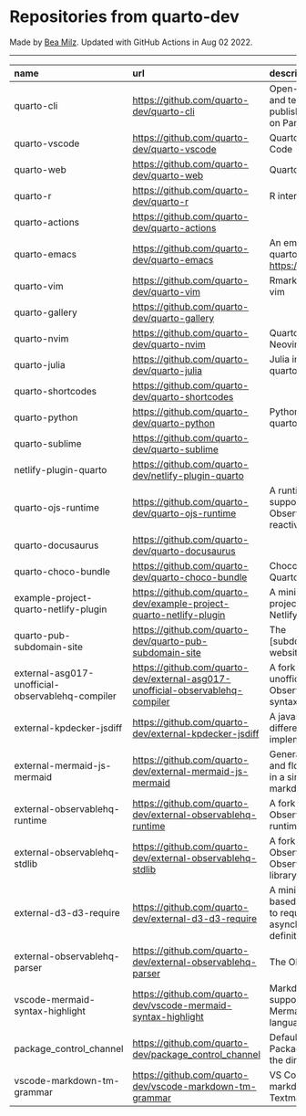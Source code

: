 # Repositories from quarto-dev
Made by [Bea Milz](https://twitter.com/beamilz).
Updated with GitHub Actions in Aug 02 2022.
<hr> 

|name                                             |url                                                                            |description                                                                         | stars| forks| open_issues|
|:------------------------------------------------|:------------------------------------------------------------------------------|:-----------------------------------------------------------------------------------|-----:|-----:|-----------:|
|quarto-cli                                       |https://github.com/quarto-dev/quarto-cli                                       |Open-source scientific and technical publishing system built on Pandoc.             |   972|    73|         289|
|quarto-vscode                                    |https://github.com/quarto-dev/quarto-vscode                                    |Quarto extension for VS Code                                                        |    71|     5|          18|
|quarto-web                                       |https://github.com/quarto-dev/quarto-web                                       |Quarto website                                                                      |    68|   116|           9|
|quarto-r                                         |https://github.com/quarto-dev/quarto-r                                         |R interface to quarto-cli                                                           |    63|     6|          16|
|quarto-actions                                   |https://github.com/quarto-dev/quarto-actions                                   |                                                                                    |    36|    11|          12|
|quarto-emacs                                     |https://github.com/quarto-dev/quarto-emacs                                     |An emacs mode for quarto: https://quarto.org                                        |    33|     5|           3|
|quarto-vim                                       |https://github.com/quarto-dev/quarto-vim                                       |Rmarkdown support for vim                                                           |    27|    10|           9|
|quarto-gallery                                   |https://github.com/quarto-dev/quarto-gallery                                   |                                                                                    |    10|     9|           1|
|quarto-nvim                                      |https://github.com/quarto-dev/quarto-nvim                                      |Quarto mode for Neovim                                                              |     9|     0|           2|
|quarto-julia                                     |https://github.com/quarto-dev/quarto-julia                                     |Julia interface to quarto-cli                                                       |     7|     0|           5|
|quarto-shortcodes                                |https://github.com/quarto-dev/quarto-shortcodes                                |                                                                                    |     7|     1|           1|
|quarto-python                                    |https://github.com/quarto-dev/quarto-python                                    |Python interface to quarto-cli                                                      |     4|     0|           1|
|quarto-sublime                                   |https://github.com/quarto-dev/quarto-sublime                                   |                                                                                    |     4|     0|           0|
|netlify-plugin-quarto                            |https://github.com/quarto-dev/netlify-plugin-quarto                            |                                                                                    |     3|     0|           1|
|quarto-ojs-runtime                               |https://github.com/quarto-dev/quarto-ojs-runtime                               |A runtime for quarto's support of ObservableHQ's reactive Javascript                |     2|     0|           0|
|quarto-docusaurus                                |https://github.com/quarto-dev/quarto-docusaurus                                |                                                                                    |     2|     0|           1|
|quarto-choco-bundle                              |https://github.com/quarto-dev/quarto-choco-bundle                              |Chocolatey package for Quarto                                                       |     1|     0|           0|
|example-project-quarto-netlify-plugin            |https://github.com/quarto-dev/example-project-quarto-netlify-plugin            |A minimal Quarto project using Quarto's Netlify plugin                              |     1|     0|           0|
|quarto-pub-subdomain-site                        |https://github.com/quarto-dev/quarto-pub-subdomain-site                        |The [subdomain].quarto.pub website                                                  |     0|     0|           0|
|external-asg017-unofficial-observablehq-compiler |https://github.com/quarto-dev/external-asg017-unofficial-observablehq-compiler |A fork of @asg017's unofficial compiler for Observable notebook syntax              |     0|     0|           0|
|external-kpdecker-jsdiff                         |https://github.com/quarto-dev/external-kpdecker-jsdiff                         |A javascript text differencing implementation.                                      |     0|     0|           0|
|external-mermaid-js-mermaid                      |https://github.com/quarto-dev/external-mermaid-js-mermaid                      |Generation of diagram and flowchart from text in a similar manner as markdown       |     0|     0|           0|
|external-observablehq-runtime                    |https://github.com/quarto-dev/external-observablehq-runtime                    |A fork of the Observable dataflow runtime.                                          |     0|     0|           0|
|external-observablehq-stdlib                     |https://github.com/quarto-dev/external-observablehq-stdlib                     |A fork of ObservableHQ's Observable standard library.                               |     0|     0|           0|
|external-d3-d3-require                           |https://github.com/quarto-dev/external-d3-d3-require                           |A minimal, promise-based implementation to require asynchronous module definitions. |     0|     0|           0|
|external-observablehq-parser                     |https://github.com/quarto-dev/external-observablehq-parser                     |The Observable parser.                                                              |     0|     0|           0|
|vscode-mermaid-syntax-highlight                  |https://github.com/quarto-dev/vscode-mermaid-syntax-highlight                  |Markdown syntax support for the Mermaid charting language                           |     0|     0|           0|
|package_control_channel                          |https://github.com/quarto-dev/package_control_channel                          |Default channel file for Package Control. Follow the directions at:                 |     0|     0|           0|
|vscode-markdown-tm-grammar                       |https://github.com/quarto-dev/vscode-markdown-tm-grammar                       |VS Code built-in markdown extension's Textmate grammar                              |     0|     0|           0|
